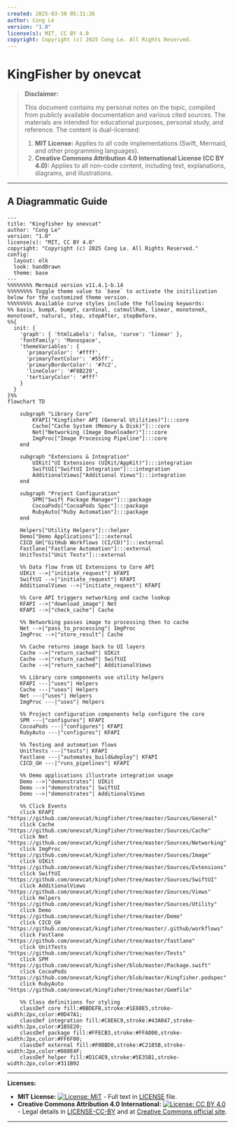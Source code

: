 ```yaml
---
created: 2025-03-30 05:31:26
author: Cong Le
version: "1.0"
license(s): MIT, CC BY 4.0
copyright: Copyright (c) 2025 Cong Le. All Rights Reserved.
---
```




# KingFisher by onevcat
> **Disclaimer:**
>
> This document contains my personal notes on the topic,
> compiled from publicly available documentation and various cited sources.
> The materials are intended for educational purposes, personal study, and reference.
> The content is dual-licensed:
> 1. **MIT License:** Applies to all code implementations (Swift, Mermaid, and other programming languages).
> 2. **Creative Commons Attribution 4.0 International License (CC BY 4.0):** Applies to all non-code content, including text, explanations, diagrams, and illustrations.
---


## A Diagrammatic Guide 

```mermaid
---
title: "Kingfisher by onevcat"
author: "Cong Le"
version: "1.0"
license(s): "MIT, CC BY 4.0"
copyright: "Copyright (c) 2025 Cong Le. All Rights Reserved."
config:
  layout: elk
  look: handDrawn
  theme: base
---
%%%%%%%% Mermaid version v11.4.1-b.14
%%%%%%%% Toggle theme value to `base` to activate the initilization below for the customized theme version.
%%%%%%%% Available curve styles include the following keywords:
%% basis, bumpX, bumpY, cardinal, catmullRom, linear, monotoneX, monotoneY, natural, step, stepAfter, stepBefore.
%%{
  init: {
    'graph': { 'htmlLabels': false, 'curve': 'linear' },
    'fontFamily': 'Monospace',
    'themeVariables': {
      'primaryColor': '#ffff',
      'primaryTextColor': '#55ff',
      'primaryBorderColor': '#7c2',
      'lineColor': '#F8B229',
      'tertiaryColor': '#fff'
    }
  }
}%%
flowchart TD

    subgraph "Library Core"
        KFAPI["Kingfisher API (General Utilities)"]:::core
        Cache["Cache System (Memory & Disk)"]:::core
        Net["Networking (Image Downloader)"]:::core
        ImgProc["Image Processing Pipeline"]:::core
    end

    subgraph "Extensions & Integration"
        UIKit["UI Extensions (UIKit/AppKit)"]:::integration
        SwiftUI["SwiftUI Integration"]:::integration
        AdditionalViews["Additional Views"]:::integration
    end

    subgraph "Project Configuration"
        SPM["Swift Package Manager"]:::package
        CocoaPods["CocoaPods Spec"]:::package
        RubyAuto["Ruby Automation"]:::package
    end

    Helpers["Utility Helpers"]:::helper
    Demo["Demo Applications"]:::external
    CICD_GH["GitHub Workflows (CI/CD)"]:::external
    Fastlane["Fastlane Automation"]:::external
    UnitTests["Unit Tests"]:::external

    %% Data flow from UI Extensions to Core API
    UIKit -->|"initiate_request"| KFAPI
    SwiftUI -->|"initiate_request"| KFAPI
    AdditionalViews -->|"initiate_request"| KFAPI

    %% Core API triggers networking and cache lookup
    KFAPI -->|"download_image"| Net
    KFAPI -->|"check_cache"| Cache

    %% Networking passes image to processing then to cache
    Net -->|"pass_to_processing"| ImgProc
    ImgProc -->|"store_result"| Cache

    %% Cache returns image back to UI layers
    Cache -->|"return_cached"| UIKit
    Cache -->|"return_cached"| SwiftUI
    Cache -->|"return_cached"| AdditionalViews

    %% Library core components use utility helpers
    KFAPI ---|"uses"| Helpers
    Cache ---|"uses"| Helpers
    Net ---|"uses"| Helpers
    ImgProc ---|"uses"| Helpers

    %% Project configuration components help configure the core
    SPM ---|"configures"| KFAPI
    CocoaPods ---|"configures"| KFAPI
    RubyAuto ---|"configures"| KFAPI

    %% Testing and automation flows
    UnitTests ---|"tests"| KFAPI
    Fastlane ---|"automates_build&deploy"| KFAPI
    CICD_GH ---|"runs_pipelines"| KFAPI

    %% Demo applications illustrate integration usage
    Demo -->|"demonstrates"| UIKit
    Demo -->|"demonstrates"| SwiftUI
    Demo -->|"demonstrates"| AdditionalViews

    %% Click Events
    click KFAPI "https://github.com/onevcat/kingfisher/tree/master/Sources/General"
    click Cache "https://github.com/onevcat/kingfisher/tree/master/Sources/Cache"
    click Net "https://github.com/onevcat/kingfisher/tree/master/Sources/Networking"
    click ImgProc "https://github.com/onevcat/kingfisher/tree/master/Sources/Image"
    click UIKit "https://github.com/onevcat/kingfisher/tree/master/Sources/Extensions"
    click SwiftUI "https://github.com/onevcat/kingfisher/tree/master/Sources/SwiftUI"
    click AdditionalViews "https://github.com/onevcat/kingfisher/tree/master/Sources/Views"
    click Helpers "https://github.com/onevcat/kingfisher/tree/master/Sources/Utility"
    click Demo "https://github.com/onevcat/kingfisher/tree/master/Demo"
    click CICD_GH "https://github.com/onevcat/kingfisher/tree/master/.github/workflows"
    click Fastlane "https://github.com/onevcat/kingfisher/tree/master/fastlane"
    click UnitTests "https://github.com/onevcat/kingfisher/tree/master/Tests"
    click SPM "https://github.com/onevcat/kingfisher/blob/master/Package.swift"
    click CocoaPods "https://github.com/onevcat/kingfisher/blob/master/Kingfisher.podspec"
    click RubyAuto "https://github.com/onevcat/kingfisher/tree/master/Gemfile"

    %% Class definitions for styling
    classDef core fill:#BBDEFB,stroke:#1E88E5,stroke-width:2px,color:#0D47A1;
    classDef integration fill:#C8E6C9,stroke:#43A047,stroke-width:2px,color:#1B5E20;
    classDef package fill:#FFECB3,stroke:#FFA000,stroke-width:2px,color:#FF6F00;
    classDef external fill:#F8BBD0,stroke:#C2185B,stroke-width:2px,color:#880E4F;
    classDef helper fill:#D1C4E9,stroke:#5E35B1,stroke-width:2px,color:#311B92

```



---
**Licenses:**

- **MIT License:**  [![License: MIT](https://img.shields.io/badge/License-MIT-yellow.svg)](LICENSE) - Full text in [LICENSE](LICENSE) file.
- **Creative Commons Attribution 4.0 International:** [![License: CC BY 4.0](https://licensebuttons.net/l/by/4.0/88x31.png)](LICENSE-CC-BY) - Legal details in [LICENSE-CC-BY](LICENSE-CC-BY) and at [Creative Commons official site](http://creativecommons.org/licenses/by/4.0/).

---